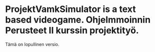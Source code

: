 # ProjektVamkSimulator is a text based videogame. Ohjelmmoinnin Perusteet II kurssin projektityö.
Tämä on lopullinen versio.

